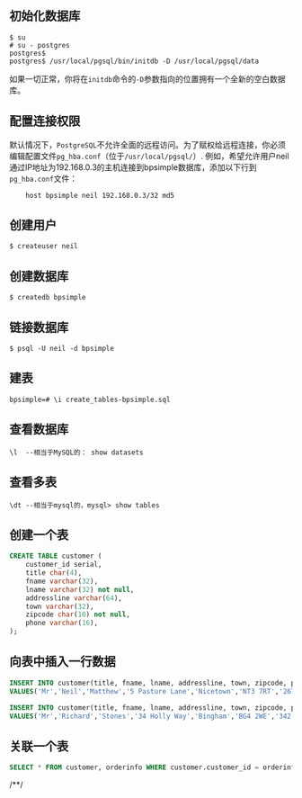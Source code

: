 ## 初始化数据库

```shell
$ su 
# su - postgres 
postgres$
postgres$ /usr/local/pgsql/bin/initdb -D /usr/local/pgsql/data
```

如果一切正常，你将在```initdb```命令的```-D```参数指向的位置拥有一个全新的空白数据库。


## 配置连接权限

默认情况下，```PostgreSQL```不允许全面的远程访问。为了赋权给远程连接，你必须编辑配置文件```pg_hba.conf```（位于```/usr/local/pgsql/```）.
例如，希望允许用户neil通过IP地址为192.168.0.3的主机连接到bpsimple数据库，添加以下行到```pg_hba.conf```文件： 
```shell
    host bpsimple neil 192.168.0.3/32 md5
```

## 创建用户

```shell
$ createuser neil
```

## 创建数据库

```shell
$ createdb bpsimple
```

## 链接数据库

```shell
$ psql -U neil -d bpsimple
```

## 建表

```shell
bpsimple=# \i create_tables-bpsimple.sql
```

## 查看数据库

```
\l  --相当于MySQL的： show datasets
```

## 查看多表

```
\dt --相当于mysql的，mysql> show tables
```

## 创建一个表

```sql
CREATE TABLE customer ( 
    customer_id serial, 
    title char(4), 
    fname varchar(32), 
    lname varchar(32) not null, 
    addressline varchar(64), 
    town varchar(32), 
    zipcode char(10) not null, 
    phone varchar(16), 
);
```

## 向表中插入一行数据

```sql
INSERT INTO customer(title, fname, lname, addressline, town, zipcode, phone) 
VALUES('Mr','Neil','Matthew','5 Pasture Lane','Nicetown','NT3 7RT','267 1232'); 

INSERT INTO customer(title, fname, lname, addressline, town, zipcode, phone) 
VALUES('Mr','Richard','Stones','34 Holly Way','Bingham','BG4 2WE','342 5982');
```

## 关联一个表
```sql
SELECT * FROM customer, orderinfo WHERE customer.customer_id = orderinfo.customer_id;
```

/**/



